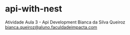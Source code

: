 # api-with-nest
Atividade Aula 3 - Api Development
Bianca da Silva Queiroz
bianca.queiroz@aluno.faculdadeimpacta.com
